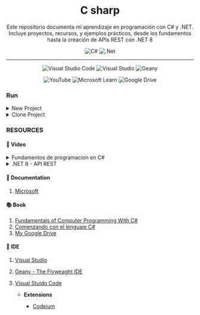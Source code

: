 <div align="center">

# C sharp

<span>
Este repositorio documenta mi aprendizaje en programación con C# y .NET. Incluye proyectos, recursos, y ejemplos prácticos, desde los fundamentos hasta la creación de APIs REST con .NET 8
<span>

![C#](https://img.shields.io/badge/C%23-239120?style=for-the-badge&logo=csharp&logoColor=white)
![.Net](https://img.shields.io/badge/.NET-5C2D91?style=for-the-badge&logo=.net&logoColor=white)

---

![Visual Studio Code](https://img.shields.io/badge/Visual%20Studio%20Code-0078d7.svg?style=for-the-badge&logo=visual-studio-code&logoColor=white)
![Visual Studio](https://img.shields.io/badge/Visual%20Studio-5C2D91.svg?style=for-the-badge&logo=visual-studio&logoColor=white)
![Geany](https://img.shields.io/badge/Geany-FFA500.svg?style=for-the-badge&logo=geany&logoColor=black)

![YouTube](https://img.shields.io/badge/YouTube-%23FF0000.svg?style=for-the-badge&logo=YouTube&logoColor=white)
![Microsoft Learn](https://img.shields.io/badge/Microsoft_Learn-258ffa?style=for-the-badge&logo=microsoft&logoColor=white)
![Google Drive](https://img.shields.io/badge/Google%20Drive-4285F4?style=for-the-badge&logo=googledrive&logoColor=white)

</div>

### Run

<details>
<summary> New Project </summary>

```bash
dotnet new console --name .

dotnet build

dotnet run
```

</details>

<details>
<summary> Clone Project </summary>

```bash
dotnet restore

dotnet build

dotnet run
```

</details>




### RESOURCES

#### 🎥 Video
    
<details>
<summary> Fundamentos de programacion en C# </summary>

[VIDEO](https://www.youtube.com/watch?v=iPupY75BEvo&list=PL0bfr51v6JJEvSoAnCNYHM9b-75JQSoad)

> Nacho Cabanes [github](https://github.com/ncabanes)

- [x] 001 - Lenguajes y programas (08:38) https://youtu.be/iPupY75BEvo

- [x] 002 - Intérpretes y compiladores (05:47) https://youtu.be/hdDb911U0QA

- [x] 003 - Operaciones aritméticas, using System (06:17) https://youtu.be/lgLlsqUhBgA

- [x] 04 - Contacto con Visual Studio (07:11) https://youtu.be/ICRjT756qEg

- [x] 005 - Datos introducidos por el usuario (08:24) https://youtu.be/ajSmaDp44Rg

- [x] 006 - Geany como editor alternativo (18:08) https://youtu.be/hfLINxSKJnY

- [x] 007 - Comentarios, formato libre (08:18) https://youtu.be/48BogmNP-Sw

- [x] 008 - Prioridad, desbordamiento, {0} (09:34) https://youtu.be/ZUnQg4kK1Hw

- [x] E01 - Ejemplos básicos (11:34) https://youtu.be/UnEtDtV8Z6k

- [x] 009 - if, else (07:33) https://youtu.be/EivCs9cv4Y0

- [x] 010 - if (2: y, o, no, if encadenados) (07:22) https://youtu.be/boy7uilxP7k

- [x] 011 - Condiciones con "switch" (08:06) https://youtu.be/TiQMXdZjKz0

- [x] 012 - Operador ternario o condicional (04:20) https://youtu.be/oOapkIwia_I

- [x] E02a - Ejemplos de estructuras selectivas (14:27) https://youtu.be/35oUyjQt4W0

- [x] 013 - Condiciones repetitivas con "while" (07:14) https://youtu.be/UbFc1YAdIBs

- [x] 014 - Condiciones repetitivas con "do-while" (04:21) https://youtu.be/qZ80KlWVe7Y

- [x] 015 - Contadores. Bucles con "for" (08:50) https://youtu.be/_dP9NxIvxlk

- [x] 016 - break, continue, goto (05:33) https://youtu.be/pZU3NUksEug

- [x] 017 - Recomendaciones para los distintos tipos de bucles (06:54) https://youtu.be/oUnvO14UFCM

- [x] 018 - Diagramas de flujo y de Nassi-Shneiderman (06:31) https://youtu.be/DBNjHi5yAcI

- [x] 019 - Contacto con las "excepciones" (05:25) https://youtu.be/IYD7a-aAYwk

- [x] 020 - Nociones de depuración (06:14) https://youtu.be/yfKrqZWBFtk

- [x] E02b - Ejemplos de estructuras repetitivas (16:26) https://youtu.be/vPNIBiIxjPs

- [x] 021 - Tipos de números enteros (10:10) https://youtu.be/LBKZLZHBvVI

- [x] 022 - Incremento, decremento y otras operaciones abreviadas (10:18) https://youtu.be/CUfvGmODbgs

- [x] 023 - Contacto con los números reales (10:48) https://youtu.be/ZrGVSWHa2Pw

- [x] 024 - Formato de números, typecast, cambio de base (11:49) https://youtu.be/Bvhkj3hx1Ww

- [x] 025 - Funciones matemáticas incorporadas (05:11) https://youtu.be/nVEGDactxnY

- [ ] E03a - Ejemplos de tipos de datos numéricos (16:50) https://youtu.be/BM5O_UCLggY

- [x] 026 - Tipo de datos "char" (caracteres) (11:41) https://youtu.be/UvmuDZzOjZk

- [x] 027 - Contacto con los "string" (cadenas de texto) (06:16) https://youtu.be/z5An-W4l8UA

- [x] 028 - Booleanos (08:39) https://youtu.be/CRYZysF81ds

- [x] 029 - Constantes y enumeraciones (11:23) https://youtu.be/N8RE1fHCViw

- [x] E03b - Ejemplos de otros tipos de datos básicos (14:!5) https://youtu.be/tb0yk71vcqM

- [x] 030 - Variables con tipo implícito (var) (02:57) https://youtu.be/y246BtV3mjM

- [ ] 031 - Operaciones con bits (13:25) https://youtu.be/-OlCHRtkBVk

- [ ] Contenido extra - Consola (14:27) https://youtu.be/s4lbII-gbIA

- [ ] 032 - Contacto con los arrays (12:46) https://youtu.be/JN8ySnT1YmM

- [ ] 033 - Buscar en un array, foreach (13:56) https://youtu.be/eq3e_93c9Gs

- [ ] 034 - Máximo (y mínimo) de un array (07:27) https://youtu.be/3b5QlkXiUnQ

- [ ] 035 - Arrays sobredimensionados (12:08) https://youtu.be/zrbhzlMI3-k

- [ ] 036 - Arrays bidimensionales (15:21) https://youtu.be/OWe8vB5UjZc

- [ ] 037 - Arrays de arrays (09:29) https://youtu.be/uwFklzcV6-U

- [ ] E04a - Ejemplos de arrays (10:32) https://youtu.be/wvSpbYYgWPM

- [ ] 038 - Structs (12:03) https://youtu.be/AYlwLtZ3zhE

- [ ] E04b - Ejemplos de struct (07:51) https://youtu.be/71VWnuH8OB0

- [ ] 039 - Strings, operaciones habituales (1) (12:25) https://youtu.be/09OFEawyS2c

- [ ] 040 - Strings, operaciones habituales (2) (07:36) https://youtu.be/K1vt89Q9NGQ

- [ ] 041 - StringBuilder (07:21) https://youtu.be/m4vO9vGIHZo

- [ ] E04c - Ejemplos de string (11:40) https://youtu.be/okdGzVkqO7s

- [ ] 042 - Ordenación de burbuja (BubbleSort) (12:34) https://youtu.be/rNUZ7A0iLdg

- [ ] Antiguo, des - 042 - Ordenación de burbuja (BubbleSort) (07:02) https://youtu.be/LulPDBJYgUE

- [ ] 043 - Otras ordenaciones sencillas: selección directa e inserción directa (09:37) https://youtu.be/dP75JsPCsJA

- [ ] 044 - Comparación de cadenas, Array.Sort (10:39) https://youtu.be/qGfP_XOuUhg

- [ ] 045 - Búsqueda en datos ordenados, búsqueda binaria (11:16) https://youtu.be/sRUPhggfK-k

- [ ] 046 - Ejemplo de array de struct (gestión de libros) (13:01) https://youtu.be/tQPdWAEo41I

- [ ] E04d - Ejemplos resueltos combinando arrays, structs y strings (11:00) https://youtu.be/nLaVbvCQRVk

- [ ] Contenido extra - Números al azar (05:42) https://youtu.be/JtYadZQn9JQ

- [ ] 047 - Contacto con las funciones (11:15) https://youtu.be/snRh_75gIs8

- [ ] 048 - Funciones que devuelven un valor (09:45) https://youtu.be/_zvyPWdEFKQ

- [ ] 049 - Parámetros por valor y por referencia (12:19) https://youtu.be/hQ9x8EqiwtM

- [ ] 050 - Recursividad (21:51) https://youtu.be/oJ6MC62hS-o

- [ ] 051 - Parámetros y valor de retorno de Main (09:07) https://youtu.be/GRqFnRBp9gU

- [ ] 052 - Ejemplo de funciones + array de struct: libros (18:33) https://youtu.be/TpplvQfYmvw

- [ ] 053 - Evitar código repetitivo. Parámetros vs argumentos (10:56) https://youtu.be/3-oxlKU0oiY

- [ ] 054 - Parámetros con valor por defecto y parámetros con nombre (06:42) https://youtu.be/fAYDHVBDvDQ

- [ ] E05a - Ejemplos resueltos de funciones (10:45) https://youtu.be/HqD13D1izoI

- [ ] E05b - Ejemplos resueltos de recursividad y de paso de parámetros a Main (07:41) https://youtu.be/cUL90Jys000

- [ ] E05c - Ejemplos resueltos de backtracking (16:37) https://youtu.be/cbGnZE7OJlU

- [ ] E05d - Ejemplo de programación dinámica (06:33) https://youtu.be/-sMM0kD9XHg

- [ ] 055 - Clases (1): Contacto con la Programación Orientada a Objetos (11:32) https://youtu.be/arF0Elhiutk

- [ ] 056 - Clases (2): Ocultación de datos. Getters y setters (11:29) https://youtu.be/RJ_q7aZIOY4

- [ ] 057 - Clases (3): Herencia (10:25) https://youtu.be/7gnco6OQKOA

- [ ] 058 - Clases (4): Visibilidad - public, private, protected (04:23) https://youtu.be/d0HksvA8_-g

- [ ] 059 - Clases (5): Constructores (11:57) https://youtu.be/VxZP8_WfMZQ

- [ ] 060 - Clases (6): Proyectos a partir de varios fuentes (13:16) https://youtu.be/7--RCpWfWT0

- [ ] 061 - Clases (7): Arrays de objetos (07:24) https://youtu.be/IGKu3Go5VOs

- [ ] 062 - Clases (8): "virtual" y "override" (07:47) https://youtu.be/R4RX5uCRl6c

- [ ] 063 - Clases (9): "base", reutilizar de la clase "padre" (10:08) https://youtu.be/DETH8xQWW2E

- [ ] 064 - Clases (10): "this" (07:26) https://youtu.be/EyZU-6VoBY4

- [ ] 065 - Clases (11): ToString() (09:11) https://youtu.be/pUdNlDOIg8M

- [ ] 066 - Clases (12): Propiedades (08:35) https://youtu.be/axSs9EZy-aM

- [ ] 067 - Clases (13): Objetos (y arrays) como parámetros de una función (05:37) https://youtu.be/KgAiV9fSY78

- [ ] 068 - Clases (14): ¿Cuándo usar "static"? (12:45) https://youtu.be/c4ZB_zVdAPs

- [ ] 069 - Clases (15): Polimorfismo y sobrecarga (09:19) https://youtu.be/HcJa4PHlztI

- [ ] 070 - Clases (16): Sobrecarga de operadores (15:01) https://youtu.be/w58PQiP7yv8

- [ ] 071 - Clases (17): Clases abstractas e interfaces (23:50) https://youtu.be/6MJEgYAoN1Y

- [ ] 072 - Clases (18): Nociones de análisis orientado a objetos (21:26) https://youtu.be/Ov4wwNoA6Go

- [ ] E06a - Ejemplo completo de P.O.O. (1 de 3) (04:30) https://youtu.be/Eyyd6idLXIk

- [ ] E06b - Ejemplo completo de P.O.O. (2 de 3) (10:53) https://youtu.be/vWYU9HT4-FA

- [ ] E06c - Ejemplo completo de P.O.O. (3 de 3) (15:25) https://youtu.be/r5yYCXvY4Tc

- [ ] 073 - Memoria dinámica (1): Contacto, colas (09:14) https://youtu.be/wh07coI4wK8

- [ ] 074 - Memoria dinámica (2): Pilas (08:35) https://youtu.be/ll6HUmkDqco

- [ ] 075 - Memoria dinámica (3): ArrayList (09:08) https://youtu.be/DsIm16wnF0o

- [ ] 076 - Memoria dinámica (4): Ejemplo de List + struct, gestión de libros (13:56) https://youtu.be/YTtbN8-Zux0

- [ ] 077 - Memoria dinámica (5): SortedList (06:03) https://youtu.be/nWuoj3CFKYY

- [ ] 078 - Memoria dinámica (6): Tablas Hash (05:18) https://youtu.be/9VN9guusOig

- [ ] 079 - Memoria dinámica (7): SortedSet y HashSet (06:20) https://youtu.be/8OCK-FKAvoU

- [ ] 080 - Memoria dinámica (8): Enumeradores (14:26) https://youtu.be/Kv1XudsZwxs

- [ ] E07a - Ejemplo resuelto de listas (09:20) https://youtu.be/3IKBymQXlh0

- [ ] E07b - Ejemplo resuelto de diccionarios (09:00) https://youtu.be/Ke-_4ldtHIg

- [ ] 081 - Ficheros (1): Contacto, ReadAllLines (11:52) https://youtu.be/9SSRem-8img

- [ ] 082 - Ficheros (2): ReadAllText, WriteAllText (06:52) https://youtu.be/eI2gKfPWOD0

- [ ] 083 - Ficheros (3): Escritura en ficheros de texto (07:13) https://youtu.be/Sh3CqGXZpvA

- [ ] 084 - Ficheros (4): Lectura de ficheros de texto (06:34) https://youtu.be/Qy7Dsw-Gagk

- [ ] 085 - Ficheros (5): Añadir a un fichero de texto (03:52) https://youtu.be/xXaLOhHrM38

- [ ] 086 - Ficheros (6): Comprobar existencia y errores (16:09) https://youtu.be/7619uT9_9JA

- [ ] 087 - Ficheros (7): Ejemplo real de uso de ficheros, gestión de libros (15:02) https://youtu.be/tQNy2TjStS8

- [ ] 088 - Ficheros (8): Ficheros lógicos frente a ficheros físicos (08:02) https://youtu.be/xraTtxztVF4

- [ ] 089 - Ficheros (9): Leer un byte usando FileStream (09:09) https://youtu.be/2Y5EJYWmUmI

- [ ] 090 - Ficheros (10): Tamaño y posición en un fichero (10:44) https://youtu.be/d1PbxZUaNhY

- [ ] 091 - Ficheros (11): Leer bloques de un fichero binario (06:48) https://youtu.be/GTFVeuHuaoA

- [ ] 092 - Ficheros (12): Escribir un byte en un fichero binario (06:32) https://youtu.be/fjuECrZEmr8

- [ ] 093 - Ficheros (13): Escribir un bloque de bytes en un fichero binario (03:21) https://youtu.be/2B-FzNHEauw

- [ ] 094 - Ficheros (14): Leer y escribir datos nativos (10:21) https://youtu.be/bLPUvHO2CQU

- [ ] 095 - Ficheros (15): Lectura de todo un fichero con ReadAllBytes (04:18) https://youtu.be/sDOKGgC88Aw

- [ ] 096 - Ficheros (16): Lectura y escritura simultáneas (04:38) https://youtu.be/GZ1l1iC0Kvo

- [ ] 097 - Directorios, lectura básica (06:02) https://youtu.be/PjBXSxBi7EU

- [ ] 098 - Directorios, lectura avanzada (08:50) https://youtu.be/2OIOM0XoAhk

- [ ] Contenido extra - Fecha y hora (09:16) https://youtu.be/ey_4VWCt5mE

- [ ] 099 - Lanzar otros programas (07:27) https://youtu.be/H0dHzxmQdro

- [ ] 100 - Información del sistema (06:09) https://youtu.be/Fnydr6ehwKI

- [ ] 101 - Contacto con la persistencia (08:51) https://youtu.be/dNiJ8OPhEB4

- [ ] 102 - Contacto con SQLite 01: Proyecto, guardar (20:20) https://youtu.be/tJDY1SmOYOA

- [ ] 103 - Contacto con SQLite 02: Leer y mostrar datos (13:16) https://youtu.be/4gBtES6jHms

- [ ] 104 - SQLite 03: Un ejemplo (algo más) completo (14:40) https://youtu.be/JPCFGfwN_Lg

- [ ] 105 - Windows Forms 01: Proyecto, botones y etiquetas (07:28) https://youtu.be/ijhMTUCT30Y

- [ ] 106 - Windows Forms 02: Casillas de introducción de texto (08:49) https://youtu.be/O-7ghIstogg

- [ ] 107 - Windows Forms 03: RadioButton, CheckBox (05:11) https://youtu.be/Q0RCqmLEJ7k

- [ ] 108 - Windows Forms 04: ListBox, anclas (15:01) https://youtu.be/G3BbKUqZN7g

- [ ] 109 - Windows Forms 05: MessageBox e InputBox (12:47) https://youtu.be/7aZ6CuOxb6E

- [ ] 110 - Windows Forms 06: Ventanas de diálogo predefinidas (09:38) https://youtu.be/HVQVWfhzHlg

- [ ] 111 - Windows Forms 07: Una segunda ventana (09:14) https://youtu.be/6CTS0v06Bv0

- [ ] 112 - Windows Forms 08: Menús, otros eventos (14:20) https://youtu.be/oaEofuebaiI

- [ ] 113 - Windows Forms 09: Contacto con DataGridView (10:00) https://youtu.be/S_dMb6hxn-M

- [ ] 114 - Windows Forms 10: Un par de problemas frecuentes (08:46) https://youtu.be/vDXYfm5THl8

- [ ] 115 - Windows Forms 11: Ejemplo, gestión de libros (26:34) https://youtu.be/0obdeYYhxAg

- [ ] 116 - Windows Forms 12: Pinceladas de otros componentes visuales (09:23) https://youtu.be/hQShCZOPGnk

- [ ] 117 - Nociones de MonoGame 01: Instalación y esqueleto (13:50) https://youtu.be/o4dNHvN5x1E

- [ ] 118 - Nociones de MonoGame 02: Mostrar imágenes (12:10) https://youtu.be/5txsjv5S3tc

- [ ] 119 - Nociones de MonoGame 03: Responder al teclado (07:00) https://youtu.be/xvsnRmzwOz0

- [ ] 120 - Nociones de MonoGame 04: Comprobación de colisiones (06:34) https://youtu.be/HJcNh1vEf5o

- [ ] 121 - Nociones de MonoGame 05: Escribir texto (y contar puntos) (18:00) https://youtu.be/51Ib-lXPRf8

- [ ] 122 - Nociones de MonoGame 06: Completando Snake (19:06) https://youtu.be/4NPqbtrniGw

- [ ] 123 - Nociones de MonoGame 07: Sonidos (08:30) https://youtu.be/B3ida5wBWCE

</details>

<details>
<summary> .NET 8 - API REST </summary>

> Informatica DP [github](https://github.com/infodp)
[Video 2](https://www.youtube.com/watch?v=iPupY75BEvo&list=PL0bfr51v6JJEvSoAnCNYHM9b-75JQSoad)

- [ ] 00:00 - Intro

- [ ] 01:51 - ¿Qué vamos a obtener?

- [ ] 05:32 - Creación del proyecto

- [ ] 07:36 - .Net ¿Qué es?

- [ ] 07:56 - Net, Net Core, ASP. NET

- [ ] 09:35 - Archivo del proyecto

- [ ] 12:08 - NuGet  ¿Qué es?

- [ ] 13:04 - Archivo Progam.cs

- [ ] 16:17 - Probando el ejemplo el controller por defecto

- [ ] 18:29 - Swagger ¿Qué es?

- [ ] 20:31 - Modelo

- [ ] 23:22 - Paquete Entity FrameWork Core

- [ ] 24:48 - Contexto

- [ ] 25:57 - DbContext ¿Qué es?

- [ ] 28:27 - Constructor ¿Para qué sirve?

- [ ] 30:39 - DbSet ¿Qué es?

- [ ] 32:27 - Conexión a la DB

- [ ] 34:56 - Paquete Entity FrameWork Core Sql Server

- [ ] 37:41 - Migraciones

- [ ] 37:50 - Paquete Entity FrameWork Core Tools

- [ ] 40:57 - DB desde Sql Server Management Studio

- [ ] 43:15 - Controlador

- [ ] 45:50 - Probando nuestra API

- [ ] 49:29 - Despedida

</details>

#### 📃 Documentation

1. [Microsoft](https://learn.microsoft.com/dotnet/csharp)

#### 📚 Book

1. [Fundamentals of Computer Programming With C#](https://ivanpop.azurewebsites.net/Resources/CSResources/Fundamentals-of-Computer-Programming-with-CSharp-EN.pdf)
2. [Comenzando con el lenguaje C#](https://manual-informatica.com/download-file.html)
3. [My Google Drive](https://drive.google.com/drive/folders/1TkyWBSrCXgh270gM50cHswZut5G7WTEG?usp=sharing)


#### 🔨 IDE

1. [Visual Studio](https://visualstudio.microsoft.com/)
2. [Geany - The Flyweaght IDE](https://www.geany.org/)
3. [Visual Stuido Code](https://code.visualstudio.com/)

    - **Extensions**

        - [Codeium](https://codeium.com/vscode_tutorial)

